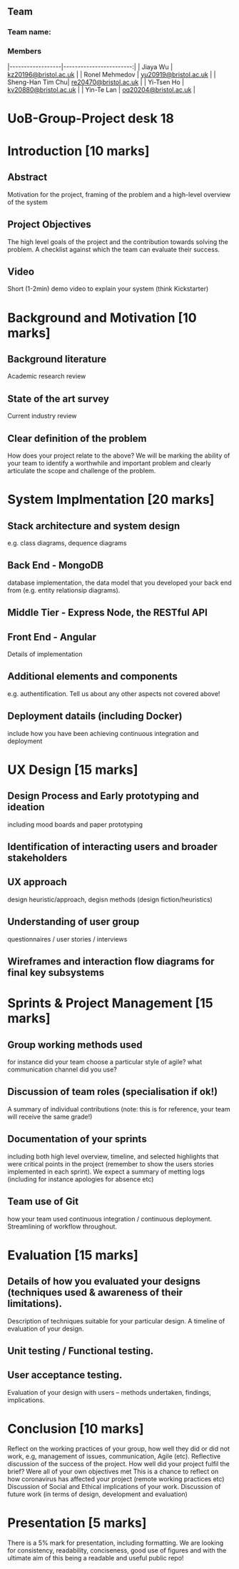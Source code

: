 ## Team
### Team name: 
### Members
|------------------|------------------------:|
| Jiaya Wu         | <kz20196@bristol.ac.uk> |
| Ronel Mehmedov   | <yu20919@bristol.ac.uk> |
| Sheng-Han Tim Chu| <re20470@bristol.ac.uk> |
| Yi-Tsen Ho       | <kv20880@bristol.ac.uk> |
| Yin-Te Lan       | <oq20204@bristol.ac.uk> |


# UoB-Group-Project desk 18
# Introduction [10 marks]
## Abstract
Motivation for the project, framing of the problem and a high-level overview of the system
## Project Objectives
The high level goals of the project and the contribution towards solving the problem. A checklist against which the team can evaluate their success.
## Video
Short (1-2min) demo video to explain your system (think Kickstarter)
# Background and Motivation [10 marks]
## Background literature
Academic research review
## State of the art survey
Current industry review
## Clear definition of the problem
How does your project relate to the above? We will be marking the ability of your team to identify a worthwhile and important problem and clearly articulate the scope and challenge of the problem.
# System Implmentation [20 marks]
## Stack architecture and system design
e.g. class diagrams, dequence diagrams
## Back End - MongoDB
database implementation, the data model that you developed your back end from (e.g. entity relationsip diagrams).
## Middle Tier - Express Node, the RESTful API
## Front End - Angular
Details of implementation
## Additional elements and components
e.g. authentification. Tell us about any other aspects not covered above!
## Deployment datails (including Docker)
include how you have been achieving continuous integration and deployment
# UX Design [15 marks]
## Design Process and Early prototyping and ideation
including mood boards and paper prototyping
## Identification of interacting users and broader stakeholders
## UX approach
design heuristic/approach, degisn methods (design fiction/heuristics)
## Understanding of user group
questionnaires / user stories / interviews
## Wireframes and interaction flow diagrams for final key subsystems
# Sprints & Project Management [15 marks]
## Group working methods used
for instance did your team choose a particular style of agile? what communication channel did you use?
## Discussion of team roles (specialisation if ok!)
A summary of individual contributions (note: this is for reference, your team will receive the same grade!)
## Documentation of your sprints
including both high level overview, timeline, and selected highlights that were critical points in the project (remember to show the users stories implemented in each sprint). We expect a summary of metting logs (including for instance apologies for absence etc)
## Team use of Git
how your team used continuous integration / continuous deployment. Streamlining of workflow throughout.
# Evaluation [15 marks]
## Details of how you evaluated your designs (techniques used & awareness of their limitations). 
Description of techniques suitable for your particular design. A timeline of evaluation of your design.
## Unit testing / Functional testing.
## User acceptance testing. 
Evaluation of your design with users – methods undertaken, findings, implications.

# Conclusion [10 marks]
Reflect on the working practices of your group, how well they did or did not work, e.g, management of issues, communication, Agile (etc).
Reflective discussion of the success of the project. How well did your project fulfil the brief? Were all of your own objectives met
This is a chance to reflect on how coronavirus has affected your project (remote working practices etc)
Discussion of Social and Ethical implications of your work.
Discussion of future work (in terms of design, development and evaluation)

# Presentation [5 marks]
There is a 5% mark for presentation, including formatting. We are looking for consistency, readability, conciseness, good use of figures and with the ultimate aim of this being a readable and useful public repo! 
